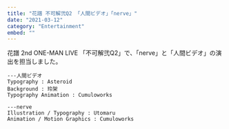 ```yaml
---
title: "花譜 不可解弐Q2 「人間ビデオ」「nerve」"
date: "2021-03-12"
category: "Entertainment"
embed: ""
---
```



花譜 2nd ONE-MAN LIVE 「不可解弐Q2」で、「nerve」と「人間ビデオ」の演出を担当しました。

```plaintext
---人間ビデオ
Typography : Asteroid
Background : 玲架
Typography Animation : Cumuloworks

---nerve
Illustration / Typography : Utomaru
Animation / Motion Graphics : Cumuloworks
```
